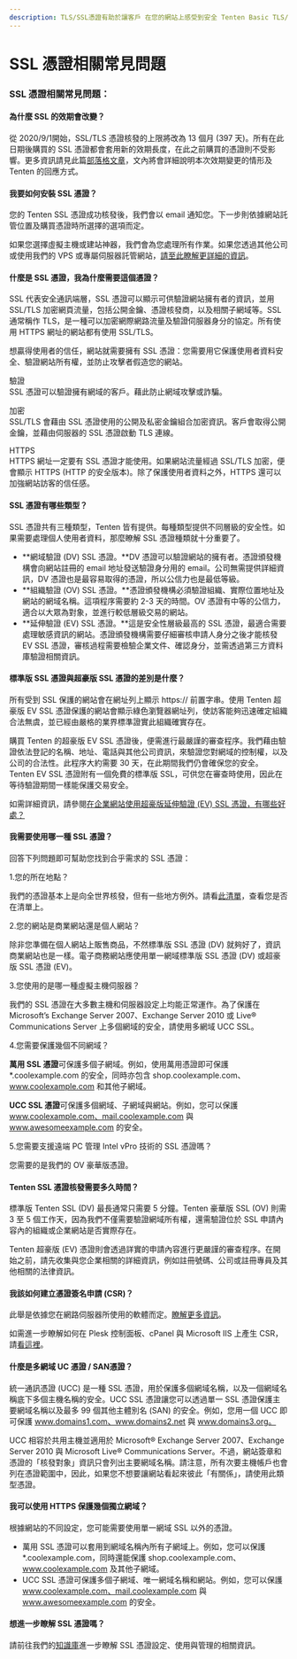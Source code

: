 ```yaml
---
description: TLS/SSL憑證有助於讓客戶 在您的網站上感受到安全 Tenten Basic TLS/SSL憑證提供安全 且靈活的加密。
---
```


# SSL 憑證相關常見問題

### SSL 憑證相關常見問題：

#### 為什麼 SSL 的效期會改變？

從 2020/9/1開始，SSL/TLS 憑證核發的上限將改為 13 個月 (397 天)。所有在此日期後購買的 SSL 憑證都會套用新的效期長度，在此之前購買的憑證則不受影響。更多資訊請見此篇[部落格文章](https://tenten.co/help/important-notification-about-ssl-offerings-9322)，文內將會詳細說明本次效期變更的情形及 Tenten 的回應方式。

#### 我要如何安裝 SSL 憑證？

您的 Tenten SSL 憑證成功核發後，我們會以 email 通知您。下一步則依據網站託管位置及購買憑證時所選擇的選項而定。

如果您選擇虛擬主機或建站神器，我們會為您處理所有作業。如果您透過其他公司或使用我們的 VPS 或專屬伺服器託管網站，[請至此瞭解更詳細的資訊](https://tenten.co/help/generate-a-csr-certificate-signing-request-5343)。

#### 什麼是 SSL 憑證，我為什麼需要這個憑證？

SSL 代表安全通訊端層，SSL 憑證可以顯示可供驗證網站擁有者的資訊，並用 SSL/TLS 加密網頁流量，包括公開金鑰、憑證核發商，以及相關子網域等。SSL 通常稱作 TLS，是一種可以加密網際網路流量及驗證伺服器身分的協定。所有使用 HTTPS 網址的網站都有使用 SSL/TLS。

想贏得使用者的信任，網站就需要擁有 SSL 憑證：您需要用它保護使用者資料安全、驗證網站所有權，並防止攻擊者假造您的網站。

驗證\
SSL 憑證可以驗證擁有網域的客戶。藉此防止網域攻擊或詐騙。

加密\
SSL/TLS 會藉由 SSL 憑證使用的公開及私密金鑰組合加密資訊。客戶會取得公開金鑰，並藉由伺服器的 SSL 憑證啟動 TLS 連線。

HTTPS\
HTTPS 網址一定要有 SSL 憑證才能使用。如果網站流量經過 SSL/TLS 加密，便會顯示 HTTPS (HTTP 的安全版本)。除了保護使用者資料之外，HTTPS 還可以加強網站訪客的信任感。

#### SSL 憑證有哪些類型？

SSL 憑證共有三種類型，Tenten 皆有提供。每種類型提供不同層級的安全性。如果需要處理個人使用者資料，那麼瞭解 SSL 憑證種類就十分重要了。

* \*\*網域驗證 (DV) SSL 憑證。\*\*DV 憑證可以驗證網站的擁有者。憑證頒發機構會向網站註冊的 email 地址發送驗證身分用的 email。公司無需提供詳細資訊，DV 憑證也是最容易取得的憑證，所以公信力也是最低等級。
* \*\*組織驗證 (OV) SSL 憑證。\*\*憑證頒發機構必須驗證組織、實際位置地址及網站的網域名稱。這項程序需要約 2-3 天的時間。OV 憑證有中等的公信力，適合以大眾為對象，並進行較低層級交易的網站。
* \*\*延伸驗證 (EV) SSL 憑證。\*\*這是安全性層級最高的 SSL 憑證，最適合需要處理敏感資訊的網站。憑證頒發機構需要仔細審核申請人身分之後才能核發 EV SSL 憑證，審核過程需要檢驗企業文件、確認身分，並需透過第三方資料庫驗證相關資訊。

#### 標準版 SSL 憑證與超豪版 SSL 憑證的差別是什麼？

所有受到 SSL 保護的網站會在網址列上顯示 https:// 前置字串。使用 Tenten 超豪版 EV SSL 憑證保護的網站會顯示綠色瀏覽器網址列，使訪客能夠迅速確定組織合法無虞，並已經由嚴格的業界標準證實此組織確實存在。

購買 Tenten 的超豪版 EV SSL 憑證後，便需進行最嚴謹的審查程序。我們藉由驗證依法登記的名稱、地址、電話與其他公司資訊，來驗證您對網域的控制權，以及公司的合法性。此程序大約需要 30 天，在此期間我們仍會確保您的安全。Tenten EV SSL 憑證附有一個免費的標準版 SSL，可供您在審查時使用，因此在等待驗證期間一樣能保護交易安全。

如需詳細資訊，請參閱[在企業網站使用超豪版延伸驗證 (EV) SSL 憑證，有哪些好處？](https://tenten.co/help/what-are-the-advantages-of-a-premium-extended-validation-ev-ssl-certificate-for-your-business-2201)

#### 我需要使用哪一種 SSL 憑證？

回答下列問題即可幫助您找到合乎需求的 SSL 憑證：

1.您的所在地點？

我們的憑證基本上是向全世界核發，但有一些地方例外。請看[此清單](https://tenten.co/help/which-countries-are-currently-supported-for-certificate-issuance-853)，查看您是否在清單上。

2.您的網站是商業網站還是個人網站？

除非您準備在個人網站上販售商品，不然標準版 SSL 憑證 (DV) 就夠好了，資訊商業網站也是一樣。電子商務網站應使用單一網域標準版 SSL 憑證 (DV) 或超豪版 SSL 憑證 (EV)。

3.您使用的是哪一種虛擬主機伺服器？

我們的 SSL 憑證在大多數主機和伺服器設定上均能正常運作。為了保護在 Microsoft’s Exchange Server 2007、Exchange Server 2010 或 Live® Communications Server 上多個網域的安全，請使用多網域 UCC SSL。

4.您需要保護幾個不同網域？

**萬用 SSL 憑證**可保護多個子網域。例如，使用萬用憑證即可保護 \*.coolexample.com 的安全，同時亦包含 shop.coolexample.com、www.coolexample.com 和其他子網域。

**UCC SSL 憑證**可保護多個網域、子網域與網站。例如，您可以保護 www.coolexample.com、mail.coolexample.com 與 www.awesomeexample.com 的安全。

5.您需要支援遠端 PC 管理 Intel vPro 技術的 SSL 憑證嗎？

您需要的是我們的 OV 豪華版憑證。

#### Tenten SSL 憑證核發需要多久時間？

標準版 Tenten SSL (DV) 最長通常只需要 5 分鐘。Tenten 豪華版 SSL (OV) 則需 3 至 5 個工作天，因為我們不僅需要驗證網域所有權，還需驗證位於 SSL 申請內容內的組織或企業網站是否實際存在。

Tenten 超豪版 (EV) 憑證則會透過詳實的申請內容進行更嚴謹的審查程序。在開始之前，請先收集與您企業相關的詳細資訊，例如註冊號碼、公司或註冊專員及其他相關的法律資訊。

#### 我該如何建立憑證簽名申請 (CSR)？

此舉是依據您在網路伺服器所使用的軟體而定。[瞭解更多資訊](https://tenten.co/help/generate-a-csr-certificate-signing-request-5343)。

如需進一步瞭解如何在 Plesk 控制面板、cPanel 與 Microsoft IIS 上產生 CSR，請[看這裡](https://tenten.co/help/generate-a-csr-certificate-signing-request-5343)。

#### 什麼是多網域 UC 憑證 / SAN憑證？

統一通訊憑證 (UCC) 是一種 SSL 憑證，用於保護多個網域名稱，以及一個網域名稱底下多個主機名稱的安全。UCC SSL 憑證讓您可以透過單一 SSL 憑證保護主要網域名稱以及最多 99 個其他主體別名 (SAN) 的安全。例如，您用一個 UCC 即可保護 www.domains1.com、www.domains2.net 與 www.domains3.org。

UCC 相容於共用主機並適用於 Microsoft® Exchange Server 2007、Exchange Server 2010 與 Microsoft Live® Communications Server。不過，網站簽章和憑證的「核發對象」資訊只會列出主要網域名稱。請注意，所有次要主機帳戶也會列在憑證範圍中，因此，如果您不想要讓網站看起來彼此「有關係」，請使用此類型憑證。

#### 我可以使用 HTTPS 保護幾個獨立網域？

根據網站的不同設定，您可能需要使用單一網域 SSL 以外的憑證。

* 萬用 SSL 憑證可以套用到網域名稱內所有子網域上。例如，您可以保護 \*.coolexample.com，同時還能保護 shop.coolexample.com、www.coolexample.com 及其他子網域。
* UCC SSL 憑證可保護多個子網域、唯一網域名稱和網站。例如，您可以保護 www.coolexample.com、mail.coolexample.com 與 www.awesomeexample.com 的安全。

#### 想進一步瞭解 SSL 憑證嗎？

請前往我們的[知識庫](https://tenten.co/help/ssl-certificates-1000006)進一步瞭解 SSL 憑證設定、使用與管理的相關資訊。
